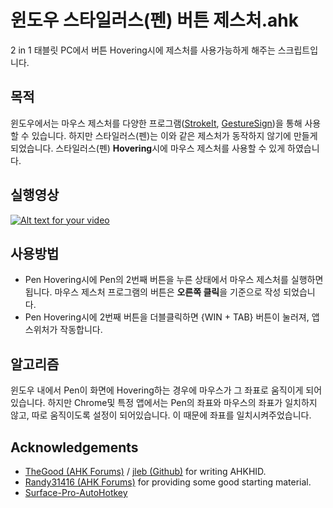 # 윈도우 스타일러스(펜) 버튼 제스처.ahk
2 in 1 태블릿 PC에서 버튼 Hovering시에 제스처를 사용가능하게 해주는 스크립트입니다.

## 목적
윈도우에서는 마우스 제스처를 다양한 프로그램([StrokeIt](https://www.tcbmi.com/strokeit/), [GestureSign](https://www.microsoft.com/en-us/p/gesturesign/9n45wqvk2qqw))을 통해 사용할 수 있습니다. 하지만 스타일러스(펜)는 이와 같은 제스처가 동작하지 않기에 만들게 되었습니다. 스타일러스(펜) **Hovering**시에 마우스 제스처를 사용할 수 있게 하였습니다.


## 실행영상
[![Alt text for your video](https://img.youtube.com/vi/J68ZjTOJFds/0.jpg)](https://www.youtube.com/watch?v=J68ZjTOJFds&feature=youtu.be)

## 사용방법
* Pen Hovering시에 Pen의 2번째 버튼을 누른 상태에서 마우스 제스처를 실행하면 됩니다. 마우스 제스처 프로그램의 버튼은 **오른쪽 클릭**을 기준으로 작성 되었습니다.
* Pen Hovering시에 2번째 버튼을 더블클릭하면 {WIN + TAB} 버튼이 눌러져, 앱스위처가 작동합니다.

## 알고리즘
윈도우 내에서 Pen이 화면에 Hovering하는 경우에 마우스가 그 좌표로 움직이게 되어있습니다. 하지만 Chrome및 특정 앱에서는 Pen의 좌표와 마우스의 좌표가 일치하지 않고, 따로 움직이도록 설정이 되어있습니다. 이 때문에 좌표를 일치시켜주었습니다.


## Acknowledgements
* [TheGood (AHK Forums)](https://autohotkey.com/board/topic/38015-ahkhid-an-ahk-implementation-of-the-hid-functions/) / [jleb (Github)](https://github.com/jleb/AHKHID) for writing AHKHID.
* [Randy31416 (AHK Forums)](https://autohotkey.com/boards/viewtopic.php?t=7589#p45235) for providing some good starting material.
* [Surface-Pro-AutoHotkey](https://github.com/jonathanyip/Surface-Pro-3-AutoHotkey)
